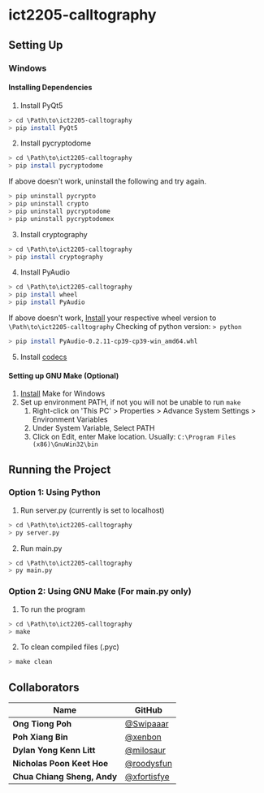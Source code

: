 # ict2205-calltography

## Setting Up
### Windows
#### Installing Dependencies
1. Install PyQt5
```bash
> cd \Path\to\ict2205-calltography
> pip install PyQt5
```
2. Install pycryptodome
```bash
> cd \Path\to\ict2205-calltography
> pip install pycryptodome
```
If above doesn't work, uninstall the following and try again.
```bash
> pip uninstall pycrypto
> pip uninstall crypto
> pip uninstall pycryptodome
> pip uninstall pycryptodomex
```
3. Install cryptography
```bash
> cd \Path\to\ict2205-calltography
> pip install cryptography
```
4. Install PyAudio
```bash
> cd \Path\to\ict2205-calltography
> pip install wheel
> pip install PyAudio
```
If above doesn't work, [Install](https://www.lfd.uci.edu/~gohlke/pythonlibs/#pyaudio) your respective wheel version to `\Path\to\ict2205-calltography`
Checking of python version: `> python`
```bash
> pip install PyAudio-0.2.11-cp39-cp39-win_amd64.whl
```
5. Install [codecs](https://files3.codecguide.com/K-Lite_Codec_Pack_1610_Full.exe)

#### Setting up GNU Make (Optional)
1. [Install](https://sourceforge.net/projects/gnuwin32/files/make/3.81/make-3.81.exe/download?use_mirror=nchc&download=) Make for Windows
2. Set up environment PATH, if not you will not be unable to run `make`
   1. Right-click on 'This PC' > Properties > Advance System Settings > Environment Variables
   2. Under System Variable, Select PATH
   3. Click on Edit, enter Make location. Usually: `C:\Program Files (x86)\GnuWin32\bin`

## Running the Project
### Option 1: Using Python
1. Run server.py (currently is set to localhost)
```bash
> cd \Path\to\ict2205-calltography
> py server.py
```
2. Run main.py
```bash
> cd \Path\to\ict2205-calltography
> py main.py
```

### Option 2: Using GNU Make (For main.py only)
1. To run the program
```bash
> cd \Path\to\ict2205-calltography
> make
```
2. To clean compiled files (.pyc)
```bash
> make clean
```

## Collaborators
| Name                        | GitHub                                         |
| --------------------------- | ---------------------------------------------- | 
| **Ong Tiong Poh**           | [@Swipaaar](https://github.com/Swipaaar)       |
| **Poh Xiang Bin**           | [@xenbon](https://github.com/xenbon)           |
| **Dylan Yong Kenn Litt**    | [@milosaur](https://github.com/milosaur)       | 
| **Nicholas Poon Keet Hoe**  | [@roodysfun](https://github.com/roodysfun)     |
| **Chua Chiang Sheng, Andy** | [@xfortisfye](https://github.com/xfortisfye)   |
